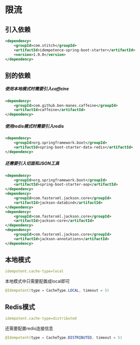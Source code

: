 # 限流

## 引入依赖

```xml
<dependency>
    <groupId>com.stitch</groupId>
    <artifactId>idempotence-spring-boot-starter</artifactId>
    <version>1.0.0</version>
</dependency>
```

## 别的依赖

##### 使用本地模式时需要引入caffeine

```xml
<dependency>
    <groupId>com.github.ben-manes.caffeine</groupId>
    <artifactId>caffeine</artifactId>
</dependency>
```



##### 使用redis模式时需要引入redis

```xml
<dependency>
    <groupId>org.springframework.boot</groupId>
    <artifactId>spring-boot-starter-data-redis</artifactId>
</dependency>
```



##### 还需要引入切面和JSON工具

```xml
<dependency>
    <groupId>org.springframework.boot</groupId>
    <artifactId>spring-boot-starter-aop</artifactId>
</dependency>
<dependency>
    <groupId>com.fasterxml.jackson.core</groupId>
    <artifactId>jackson-databind</artifactId>
</dependency>
<dependency>
    <groupId>com.fasterxml.jackson.core</groupId>
    <artifactId>jackson-core</artifactId>
</dependency>
<dependency>
    <groupId>com.fasterxml.jackson.core</groupId>
    <artifactId>jackson-annotations</artifactId>
</dependency>
```



## 本地模式

```yaml
idempotent.cache-type=local
```

本地模式中只需要配置成local即可

```Java
@Idempotent(type = CacheType.LOCAL, timeout = 5)
```



## Redis模式

```yaml
idempotent.cache-type=distributed
```

还需要配置redis连接信息

```java
@Idempotent(type = CacheType.DISTRIBUTED, timeout = 5)
```

